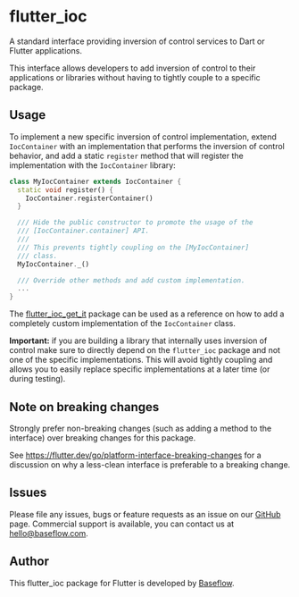 # flutter_ioc

A standard interface providing inversion of control services to Dart or Flutter
applications.

This interface allows developers to add inversion of control to their 
applications or libraries without having to tightly couple to a specific 
package.

## Usage

To implement a new specific inversion of control implementation, extend
`IocContainer` with an implementation that performs the inversion of control
behavior, and add a static `register` method that will register the 
implementation with the `IocContainer` library:

```dart
class MyIocContainer extends IocContainer {
  static void register() {
    IocContainer.registerContainer()
  }

  /// Hide the public constructor to promote the usage of the 
  /// [IocContainer.container] API.
  ///
  /// This prevents tightly coupling on the [MyIocContainer]
  /// class.
  MyIocContainer._()

  /// Override other methods and add custom implementation.
  ...
}
```

The [flutter_ioc_get_it](../flutter_ioc_get_it/) package can be used as a 
reference on how to add a completely custom implementation of the 
`IocContainer` class.

**Important:** if you are building a library that internally uses inversion of
control make sure to directly depend on the `flutter_ioc` package and not one
of the specific implementations. This will avoid tightly coupling and allows 
you to easily replace specific implementations at a later time (or during 
testing).

## Note on breaking changes

Strongly prefer non-breaking changes (such as adding a method to the interface)
over breaking changes for this package.

See https://flutter.dev/go/platform-interface-breaking-changes for a discussion
on why a less-clean interface is preferable to a breaking change.

## Issues

Please file any issues, bugs or feature requests as an issue on our 
[GitHub](https://github.com/Baseflow/flutter_ioc/issues) page. Commercial support
is available, you can contact us at <hello@baseflow.com>.

## Author

This flutter_ioc package for Flutter is developed by [Baseflow](https://baseflow.com).
